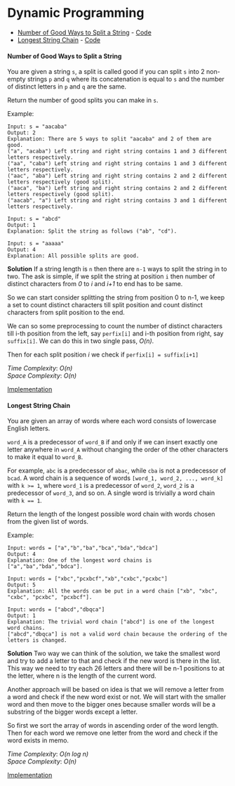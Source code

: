 # Dynamic Programming

- [Number of Good Ways to Split a String](#number-of-good-ways-to-split-a-string) - [Code](./CountStringSplit.java)
- [Longest String Chain](#longest-string-chain) - [Code](./LongestStringChain.java)

#### Number of Good Ways to Split a String
You are given a string `s`, a split is called good if you can split `s` into 2 non-empty strings 
`p` and `q` where its concatenation is equal to `s` and the number of distinct letters in `p` and `q` are the same.

Return the number of good splits you can make in `s`.

Example:
```
Input: s = "aacaba"
Output: 2
Explanation: There are 5 ways to split "aacaba" and 2 of them are good. 
("a", "acaba") Left string and right string contains 1 and 3 different letters respectively.
("aa", "caba") Left string and right string contains 1 and 3 different letters respectively.
("aac", "aba") Left string and right string contains 2 and 2 different letters respectively (good split).
("aaca", "ba") Left string and right string contains 2 and 2 different letters respectively (good split).
("aacab", "a") Left string and right string contains 3 and 1 different letters respectively.

Input: s = "abcd"
Output: 1
Explanation: Split the string as follows ("ab", "cd").

Input: s = "aaaaa"
Output: 4
Explanation: All possible splits are good.
```

**Solution**
If a string length is `n` then there are `n-1` ways to split the string in to two. The ask is simple, if we 
split the string at position `i` then number of distinct characters from *0* to *i* and *i+1* to end has to be same.

So we can start consider splitting the string from position 0 to n-1, we keep a set to count distinct characters till split position 
and count distinct characters from split position to the end. 

We can so some preprocessing to count the number of distinct characters till i-th position from the left, say `perfix[i]` and i-th position from right, say `suffix[i]`.
We can do this in two single pass, *O(n)*.

Then for each split position *i* we check if `perfix[i] = suffix[i+1]`

*Time Complexity*: *O(n)*\
*Space Complexity*: *O(n)* 

[Implementation](./CountStringSplit.java)

#### Longest String Chain
You are given an array of words where each word consists of lowercase English letters.

`word_A` is a predecessor of `word_B` if and only if we can insert exactly one letter anywhere in `word_A` without changing the 
order of the other characters to make it equal to `word_B`.

For example, `abc` is a predecessor of `abac`, while `cba` is not a predecessor of `bcad`.
A word chain is a sequence of words `[word_1, word_2, ..., word_k]` with `k >= 1`, where `word_1` is a predecessor of `word_2`, `word_2` 
is a predecessor of `word_3`, and so on. A single word is trivially a word chain with `k == 1`.

Return the length of the longest possible word chain with words chosen from the given list of words.

Example:
```
Input: words = ["a","b","ba","bca","bda","bdca"]
Output: 4
Explanation: One of the longest word chains is ["a","ba","bda","bdca"].

Input: words = ["xbc","pcxbcf","xb","cxbc","pcxbc"]
Output: 5
Explanation: All the words can be put in a word chain ["xb", "xbc", "cxbc", "pcxbc", "pcxbcf"].

Input: words = ["abcd","dbqca"]
Output: 1
Explanation: The trivial word chain ["abcd"] is one of the longest word chains.
["abcd","dbqca"] is not a valid word chain because the ordering of the letters is changed.
```

**Solution**
Two way we can think of the solution, we take the smallest word and try to add a letter to that
and check if the new word is there in the list. This way we need to try each 26 letters and there will be 
n-1 positions to at the letter, where n is the length of the current word.

Another approach will be based on idea is that we will remove a letter from a word and check 
if the new word exist or not. We will start with the smaller word and then move to the bigger ones because
smaller words will be a substring of the bigger words except a letter. 

So first we sort the array of words in ascending order of the word length. Then for each word
we remove one letter from the word and check if the word exists in memo.

*Time Complexity*: *O(n log n)*\
*Space Complexity*: *O(n)* 

[Implementation](./LongestStringChain.java)



 